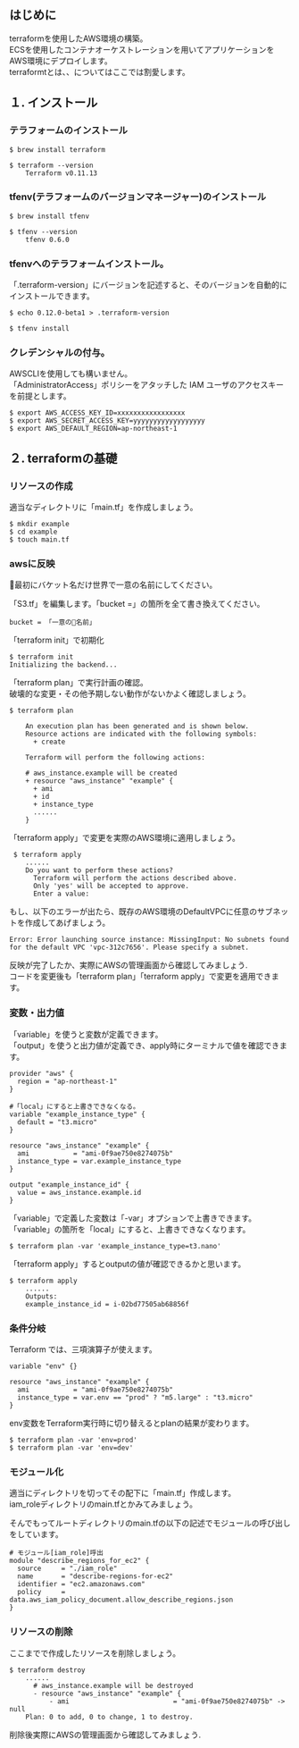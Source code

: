 ## はじめに

terraformを使用したAWS環境の構築。  
ECSを使用したコンテナオーケストレーションを用いてアプリケーションをAWS環境にデプロイします。  
terraformtとは、、についてはここでは割愛します。

## １. インストール

### テラフォームのインストール
```
$ brew install terraform

$ terraform --version
    Terraform v0.11.13
```

### tfenv(テラフォームのバージョンマネージャー)のインストール
```
$ brew install tfenv

$ tfenv --version
    tfenv 0.6.0
```

### tfenvへのテラフォームインストール。  
「.terraform-version」にバージョンを記述すると、そのバージョンを自動的にインストールできます。
```
$ echo 0.12.0-beta1 > .terraform-version

$ tfenv install
```

### クレデンシャルの付与。
AWSCLIを使用しても構いません。  
「AdministratorAccess」ポリシーをアタッチした IAM ユーザのアクセスキーを前提とします。

```
$ export AWS_ACCESS_KEY_ID=xxxxxxxxxxxxxxxxx
$ export AWS_SECRET_ACCESS_KEY=yyyyyyyyyyyyyyyyyy
$ export AWS_DEFAULT_REGION=ap-northeast-1
```

## ２. terraformの基礎

### リソースの作成
適当なディレクトリに「main.tf」を作成しましょう。

```
$ mkdir example
$ cd example
$ touch main.tf
```

### awsに反映

最初にバケット名だけ世界で一意の名前にしてください。  

「S3.tf」を編集します。「bucket =」の箇所を全て書き換えてください。

```
bucket = 「一意の名前」

```

「terraform init」で初期化
```
$ terraform init
Initializing the backend...
```

「terraform plan」で実行計画の確認。  
破壊的な変更・その他予期しない動作がないかよく確認しましょう。
```
$ terraform plan

    An execution plan has been generated and is shown below.
    Resource actions are indicated with the following symbols:
      + create

    Terraform will perform the following actions:
    
    # aws_instance.example will be created
    + resource "aws_instance" "example" {
      + ami
      + id
      + instance_type
      ......
    }
```

「terraform apply」で変更を実際のAWS環境に適用しましょう。
```
 $ terraform apply
    ......
    Do you want to perform these actions?
      Terraform will perform the actions described above.
      Only 'yes' will be accepted to approve.
      Enter a value:
```

もし、以下のエラーが出たら、既存のAWS環境のDefaultVPCに任意のサブネットを作成してあげましょう。
```
Error: Error launching source instance: MissingInput: No subnets found for the default VPC 'vpc-312c7656'. Please specify a subnet.
```

反映が完了したか、実際にAWSの管理画面から確認してみましょう.  
コードを変更後も「terraform plan」「terraform apply」で変更を適用できます。

### 変数・出力値

「variable」を使うと変数が定義できます。  
「output」を使うと出力値が定義でき、apply時にターミナルで値を確認できます。
```
provider "aws" {
  region = "ap-northeast-1"
}

#「local」にすると上書きできなくなる。
variable "example_instance_type" {
  default = "t3.micro"
}

resource "aws_instance" "example" {
  ami           = "ami-0f9ae750e8274075b"
  instance_type = var.example_instance_type
}

output "example_instance_id" {
  value = aws_instance.example.id
}
```

「variable」で定義した変数は「-var」オプションで上書きできます。
「variable」の箇所を「local」にすると、上書きできなくなります。

```
$ terraform plan -var 'example_instance_type=t3.nano'
```

「terraform apply」するとoutputの値が確認できるかと思います。
```
$ terraform apply
    ......
    Outputs:
    example_instance_id = i-02bd77505ab68856f
```

### 条件分岐

Terraform では、三項演算子が使えます。

```
variable "env" {}

resource "aws_instance" "example" {
  ami           = "ami-0f9ae750e8274075b"
  instance_type = var.env == "prod" ? "m5.large" : "t3.micro"
}
```

env変数をTerraform実行時に切り替えるとplanの結果が変わります。
```
$ terraform plan -var 'env=prod'
$ terraform plan -var 'env=dev'
```

### モジュール化

適当にディレクトリを切ってその配下に「main.tf」作成します。  
iam_roleディレクトリのmain.tfとかみてみましょう。  

そんでもってルートディレクトリのmain.tfの以下の記述でモジュールの呼び出しをしています。  
```
# モジュール[iam_role]呼出
module "describe_regions_for_ec2" {
  source     = "./iam_role"
  name       = "describe-regions-for-ec2"
  identifier = "ec2.amazonaws.com"
  policy     = data.aws_iam_policy_document.allow_describe_regions.json
}
```

### リソースの削除

ここまでで作成したリソースを削除しましょう。  

```
$ terraform destroy
    ......
      # aws_instance.example will be destroyed
      - resource "aws_instance" "example" {
          - ami                          = "ami-0f9ae750e8274075b" -> null
    Plan: 0 to add, 0 to change, 1 to destroy.
```

削除後実際にAWSの管理画面から確認してみましょう.
